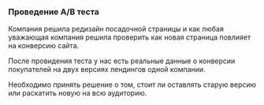 ### Проведение A/B теста 

Компания решила редизайн посадочной страницы и как любая уважающая компания решила проверить
как новая страница повлияет на конверсию сайта.

После провидения теста у нас есть реальные данные о конверсии покупателей на двух версиях лендингов одной компании.

Необходимо принять решение о том, стоит ли оставлять старую версию или раскатить новую на всю аудиторию.